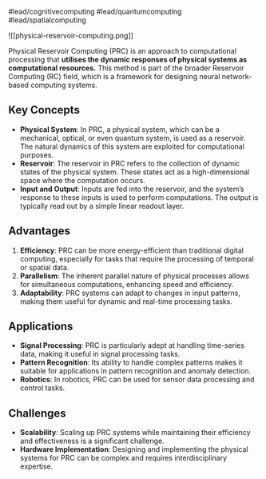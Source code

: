 #lead/cognitivecomputing #lead/quantumcomputing #lead/spatialcomputing

![[physical-reservoir-computing.png]]

Physical Reservoir Computing (PRC) is an approach to computational processing that **utilises the dynamic responses of physical systems as computational resources.** This method is part of the broader Reservoir Computing (RC) field, which is a framework for designing neural network-based computing systems.

## Key Concepts

- **Physical System**: In PRC, a physical system, which can be a mechanical, optical, or even quantum system, is used as a reservoir. The natural dynamics of this system are exploited for computational purposes.
- **Reservoir**: The reservoir in PRC refers to the collection of dynamic states of the physical system. These states act as a high-dimensional space where the computation occurs.
- **Input and Output**: Inputs are fed into the reservoir, and the system’s response to these inputs is used to perform computations. The output is typically read out by a simple linear readout layer.

## Advantages

1. **Efficiency**: PRC can be more energy-efficient than traditional digital computing, especially for tasks that require the processing of temporal or spatial data.
2. **Parallelism**: The inherent parallel nature of physical processes allows for simultaneous computations, enhancing speed and efficiency.
3. **Adaptability**: PRC systems can adapt to changes in input patterns, making them useful for dynamic and real-time processing tasks.

## Applications

- **Signal Processing**: PRC is particularly adept at handling time-series data, making it useful in signal processing tasks.
- **Pattern Recognition**: Its ability to handle complex patterns makes it suitable for applications in pattern recognition and anomaly detection.
- **Robotics**: In robotics, PRC can be used for sensor data processing and control tasks.

## Challenges

- **Scalability**: Scaling up PRC systems while maintaining their efficiency and effectiveness is a significant challenge.
- **Hardware Implementation**: Designing and implementing the physical systems for PRC can be complex and requires interdisciplinary expertise.
